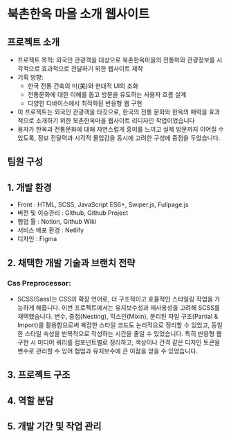 # 북촌한옥 마을 소개 웹사이트

## 프로젝트 소개
- 프로젝트 목적: 외국인 관광객을 대상으로 북촌한옥마을의 전통미와 관광정보를 시각적으로 효과적으로 전달하기 위한 웹사이트 제작
- 기획 방향:
  - 한국 전통 건축의 미(美)와 현대적 UI의 조화
  - 전통문화에 대한 이해를 돕고 방문을 유도하는 사용자 흐름 설계
  - 다양한 디바이스에서 최적화된 반응형 웹 구현
- 이 프로젝트는 외국인 관광객을 타깃으로, 한국의 전통 문화와 한옥의 매력을 효과적으로 소개하기 위한 북촌한옥마을 웹사이트 리디자인 작업이었습니다
- 용자가 한옥과 전통문화에 대해 자연스럽게 흥미를 느끼고 실제 방문까지 이어질 수 있도록, 정보 전달력과 시각적 몰입감을 동시에 고려한 구성에 중점을 두었습니다.

## 팀원 구성

## 1. 개발 환경
- Front : HTML, SCSS, JavaScript ES6+, Swiper.js, Fullpage.js
- 버전 및 이슈관리 : Github, Github Project
- 협업 툴 : Notion, Github Wiki
- 서비스 배포 환경 : Netlify
- 디자인 : Figma

## 2. 채택한 개발 기술과 브랜치 전략
### Css Preprocessor:
- SCSS(Sass)는 CSS의 확장 언어로, 더 구조적이고 효율적인 스타일링 작업을 가능하게 해줍니다. 이번 프로젝트에서는 유지보수성과 재사용성을 고려해 SCSS를 채택했습니다. 변수, 중첩(Nesting), 믹스인(Mixin), 분리된 파일 구조(Partial & Import)를 활용함으로써 복잡한 스타일 코드도 논리적으로 정리할 수 있었고, 동일한 스타일 속성을 반복적으로 작성하는 시간을 줄일 수 있었습니다. 특히 반응형 웹 구현 시 미디어 쿼리를 컴포넌트별로 정리하고, 색상이나 간격 같은 디자인 토큰을 변수로 관리할 수 있어 협업과 유지보수에 큰 이점을 얻을 수 있었습니다.
## 3. 프로젝트 구조

## 4. 역할 분담

## 5. 개발 기간 및 작업 관리



